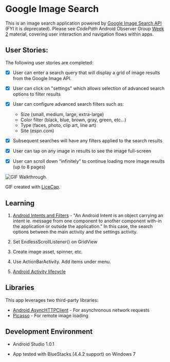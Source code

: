 # Google Image Search

This is an image search application powered by [Google Image Search API](https://developers.google.com/image-search/v1/jsondevguide) (FYI it is deprecated).  Please see *CodePath* Android Observer Group [Week 2](http://courses.codepath.com/courses/intro_to_android/week/2#!module) material, covering user interaction and navigation flows within apps.


## User Stories:

The following user stories are completed:

* [x] User can enter a search query that will display a grid of image results from the Google Image API.
* [x] User can click on "settings" which allows selection of advanced search options to filter results
* [x] User can configure advanced search filters such as:
	* Size (small, medium, large, extra-large)
	* Color filter (black, blue, brown, gray, green, etc...)
	* Type (faces, photo, clip art, line art)
	* Site (espn.com)
* [x] Subsequent searches will have any filters applied to the search results
* [x] User can tap on any image in results to see the image full-screen
* [x] User can scroll down “infinitely” to continue loading more image results (up to 8 pages)



![GIF Walkthrough](https://cloud.githubusercontent.com/assets/929507/6425505/e3abb03a-bee0-11e4-96a8-299c0df84106.gif).

GIF created with [LiceCap](http://www.cockos.com/licecap/).


## Learning

1. [Android Intents and Filters](http://www.tutorialspoint.com/android/android_intents_filters.htm) - "An Android Intent is an object carrying an intent ie. message from one component to another component with-in the application or outside the application."  In this case, the search options between the main activity and the settings activity.

2. Set EndlessScrollListener() on GridView 

3. Create image asset, spinner, etc.

4. Use ActionBarActivity.  Add items under menu.
5. [Android Activity lifecycle](http://www.tutorialspoint.com/android/images/android_activity_lifecycle.jpg)



## Libraries

This app leverages two third-party libraries:

 * [Android AsyncHTTPClient](http://loopj.com/android-async-http/) - For asynchronous network requests
 * [Picasso](http://square.github.io/picasso/) - For remote image loading

## Development Environment

 * Android Studio 1.0.1

 * App tested with BlueStacks (4.4.2 support) on Windows 7

